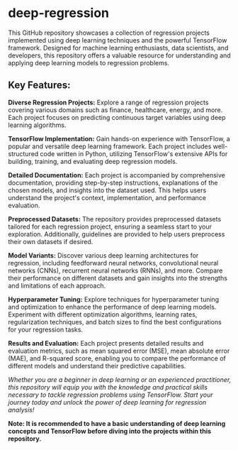 # deep-regression
This GitHub repository showcases a collection of regression projects implemented using deep learning techniques and the powerful TensorFlow framework. 
Designed for machine learning enthusiasts, data scientists, and developers, this repository offers a valuable resource for understanding and applying 
deep learning models to regression problems.

## Key Features:

**Diverse Regression Projects:** Explore a range of regression projects covering various domains such as finance, healthcare, energy, and more. Each project
focuses on predicting continuous target variables using deep learning algorithms.

**TensorFlow Implementation:** Gain hands-on experience with TensorFlow, a popular and versatile deep learning framework. Each project includes well-structured code 
written in Python, utilizing TensorFlow's extensive APIs for building, training, and evaluating deep regression models.

**Detailed Documentation:** Each project is accompanied by comprehensive documentation, providing step-by-step instructions, explanations of the chosen models, and insights 
into the dataset used. This helps users understand the project's context, implementation, and performance evaluation.

**Preprocessed Datasets:** The repository provides preprocessed datasets tailored for each regression project, ensuring a seamless start to your exploration. Additionally, 
guidelines are provided to help users preprocess their own datasets if desired.

**Model Variants:** Discover various deep learning architectures for regression, including feedforward neural networks, convolutional neural networks (CNNs), recurrent
neural networks (RNNs), and more. Compare their performance on different datasets and gain insights into the strengths and limitations of each approach.

**Hyperparameter Tuning:** Explore techniques for hyperparameter tuning and optimization to enhance the performance of deep learning models. Experiment with different 
optimization algorithms, learning rates, regularization techniques, and batch sizes to find the best configurations for your regression tasks.

**Results and Evaluation:** Each project presents detailed results and evaluation metrics, such as mean squared error (MSE), mean absolute error (MAE), and R-squared score, 
enabling you to compare the performance of different models and understand their predictive capabilities.

_Whether you are a beginner in deep learning or an experienced practitioner, this repository will equip you with the knowledge and practical skills necessary to tackle 
regression problems using TensorFlow. Start your journey today and unlock the power of deep learning for regression analysis!_

**Note: It is recommended to have a basic understanding of deep learning concepts and TensorFlow before diving into the projects within this repository.**
